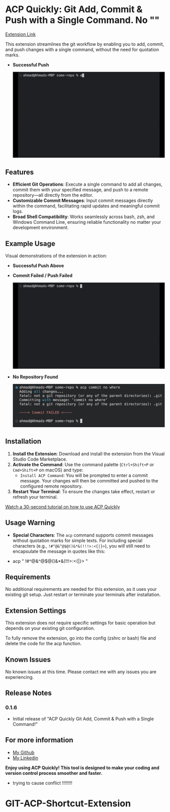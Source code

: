 # ACP Quickly: Git Add, Commit & Push with a Single Command. No ""

[Extension Link](https://marketplace.visualstudio.com/items?itemName=AhmadNYC.acp-git-commands)

This extension streamlines the git workflow by enabling you to add, commit, and push changes with a single command, without the need for quotation marks.

- **Successful Push**

  ![Successful Push](./images/SuccesfulPush.gif)

## Features

- **Efficient Git Operations**: Execute a single command to add all changes, commit them with your specified message, and push to a remote repository—all directly from the editor.
- **Customizable Commit Messages**: Input commit messages directly within the command, facilitating rapid updates and meaningful commit logs.
- **Broad Shell Compatibility**: Works seamlessly across bash, zsh, and Windows Command Line, ensuring reliable functionality no matter your development environment.

## Example Usage

Visual demonstrations of the extension in action:

- **Successful Push Above**

- **Commit Failed / Push Failed**

  ![Commit Failed](./images/CommitFailed.gif)

- **No Repository Found**

  ![No Repo](./images/NoRepo.png)

## Installation

1. **Install the Extension**: Download and install the extension from the Visual Studio Code Marketplace.
2. **Activate the Command**: Use the command palette (`Ctrl+Shift+P` or `Cmd+Shift+P` on macOS) and type:
   - `Install ACP Command`: You will be prompted to enter a commit message. Your changes will then be committed and pushed to the configured remote repository.
3. **Restart Your Terminal**: To ensure the changes take effect, restart or refresh your terminal.

[Watch a 30-second tutorial on how to use ACP Quickly](https://www.youtube.com/watch?v=2lgWcGbtaz4)

## Usage Warning

- **Special Characters**: The `acp` command supports commit messages without quotation marks for simple texts. For including special characters (e.g., `!#^@&^@$@()&*&(!!!>:<{|}>`), you will still need to encapsulate the message in quotes like this:

- acp " !#^@&^@$@()&\*&(!!!>:<{|}> "

## Requirements

No additional requirements are needed for this extension, as it uses your existing git setup. Just restart or terminate your terminals after installation.

## Extension Settings

This extension does not require specific settings for basic operation but depends on your existing git configuration.

To fully remove the extension, go into the config (zshrc or bash) file and delete the code for the acp function.

## Known Issues

No known issues at this time. Please contact me with any issues you are experiencing.

## Release Notes

### 0.1.6

- Initial release of "ACP Quickly Git Add, Commit & Push with a Single Command!"

## For more information

- [My Github](https://github.com/AhmxdNYC)
- [My Linkedin](https://www.linkedin.com/in/ahmad-hamza-/)

**Enjoy using ACP Quickly! This tool is designed to make your coding and version control process smoother and faster.**
- trying to cause conflict !!!!!!!!
# GIT-ACP-Shortcut-Extension
